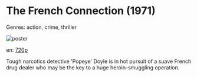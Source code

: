 # The French Connection (1971)

Genres: action, crime, thriller

![poster](http://image.tmdb.org/t/p/w500/xwDi4wF0I1L5bSW08Y8GocDGjJP.jpg)

en:
  [720p](magnet:?xt=urn:btih:8A5E65651C3C0B88F36AE9E4276B4878E4FBEE17&tr=udp://glotorrents.pw:6969/announce&tr=udp://tracker.opentrackr.org:1337/announce&tr=udp://torrent.gresille.org:80/announce&tr=udp://tracker.openbittorrent.com:80&tr=udp://tracker.coppersurfer.tk:6969&tr=udp://tracker.leechers-paradise.org:6969&tr=udp://p4p.arenabg.ch:1337&tr=udp://tracker.internetwarriors.net:1337)
  


Tough narcotics detective 'Popeye' Doyle is in hot pursuit of a suave French drug dealer who may be the key to a huge heroin-smuggling operation.